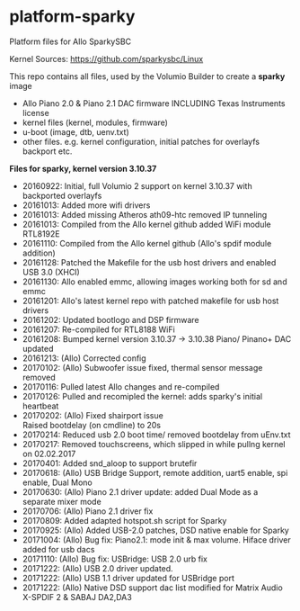 # platform-sparky
Platform files for Allo SparkySBC

Kernel Sources: https://github.com/sparkysbc/Linux

This repo contains all files, used by the Volumio Builder to create a **sparky** image

- Allo Piano 2.0 & Piano 2.1 DAC firmware INCLUDING Texas Instruments license
- kernel files (kernel, modules, firmware)
- u-boot (image, dtb, uenv.txt)
- other files. e.g. kernel configuration, initial patches for overlayfs backport etc.


**Files for sparky, kernel version 3.10.37**
- 20160922: Initial, full Volumio 2 support on kernel 3.10.37 with backported overlayfs
- 20161013: Added more wifi drivers
- 20161013: Added missing Atheros ath09-htc
            removed IP tunneling
- 20161013: Compiled from the Allo kernel github
            added WiFi module RTL8192E
- 20161110: Compiled from the Allo kernel github
	    (Allo's spdif module addition)
- 20161128: Patched the Makefile for the usb host drivers and enabled USB 3.0 (XHCI)
- 20161130: Allo enabled emmc, allowing images working both for sd and emmc	    
- 20161201: Allo's latest kernel repo with patched makefile for usb host drivers
- 20161202: Updated bootlogo and DSP firmware
- 20161207: Re-compiled for RTL8188 WiFi
- 20161208: Bumped kernel version 3.10.37 -> 3.10.38
	    Piano/ Pinano+ DAC updated 
- 20161213: (Allo) Corrected config
- 20170102: (Allo) Subwoofer issue fixed, thermal sensor message removed  
- 20170116: Pulled latest Allo changes and re-compiled  
- 20170126: Pulled and recomipled the kernel: adds sparky's initial heartbeat
- 20170202: (Allo) Fixed shairport issue  
            Raised bootdelay (on cmdline) to 20s
- 20170214: Reduced usb 2.0 boot time/ removed bootdelay from uEnv.txt
- 20170217: Removed touchscreens, which slipped in while pullng kernel on 02.02.2017
- 20170401: Added snd_aloop to support brutefir  
- 20170618: (Allo) USB Bridge Support, remote addition, uart5 enable, spi enable, Dual Mono  
- 20170630: (Allo) Piano 2.1 driver update: added Dual Mode as a separate mixer mode
- 20170706: (Allo) Piano 2.1 driver fix  
- 20170809: Added adapted hotspot.sh script for Sparky  
- 20170925: (Allo) Added USB-2.0 patches, DSD native enable for Sparky
- 20171004: (Allo) Bug fix: Piano2.1: mode init & max volume. Hiface driver added for usb dacs
- 20171110: (Allo) Bug fix: USBridge: USB 2.0 urb fix
- 20171222: (Allo) USB 2.0 driver updated.
- 20171222: (Allo) USB 1.1 driver updated for USBridge port
- 20171222: (Allo) Native DSD support dac list modified for Matrix Audio X-SPDIF 2 & SABAJ DA2,DA3

